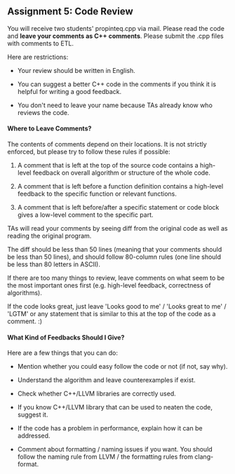 ## Assignment 5: Code Review

You will receive two students' propinteq.cpp via mail. Please read the
code and **leave your comments as C++ comments**.
Please submit the .cpp files with comments to ETL.


Here are restrictions:

- Your review should be written in English.

- You can suggest a better C++ code in the comments if you think it is helpful
for writing a good feedback.

- You don't need to leave your name because TAs already know who reviews the
code.


#### Where to Leave Comments?

The contents of comments depend on their locations.
It is not strictly enforced, but please try to follow these rules if possible:

1. A comment that is left at the top of the source code contains a high-level
feedback on overall algorithm or structure of the whole code.

2. A comment that is left before a function definition contains a high-level
feedback to the specific function or relevant functions.

3. A comment that is left before/after a specific statement or code block
gives a low-level comment to the specific part.

TAs will read your comments by seeing diff from the original code as well as
reading the original program.

The diff should be less than 50 lines (meaning that your comments should be
less than 50 lines), and should follow 80-column rules
(one line should be less than 80 letters in ASCII).

If there are too many things to review, leave comments on what seem to be the
most important ones first (e.g. high-level feedback, correctness of algorithms).

If the code looks great, just leave 'Looks good to me' / 'Looks great to me' /
'LGTM' or any statement that is similar to this at the top of the code
as a comment. :)


#### What Kind of Feedbacks Should I Give?

Here are a few things that you can do:

- Mention whether you could easy follow the code or not (if not, say why).

- Understand the algorithm and leave counterexamples if exist.

- Check whether C++/LLVM libraries are correctly used.

- If you know C++/LLVM library that can be used to neaten the code, suggest it.

- If the code has a problem in performance, explain how it can be addressed.

- Comment about formatting / naming issues if you want. You should follow the
naming rule from LLVM / the formatting rules from clang-format.
